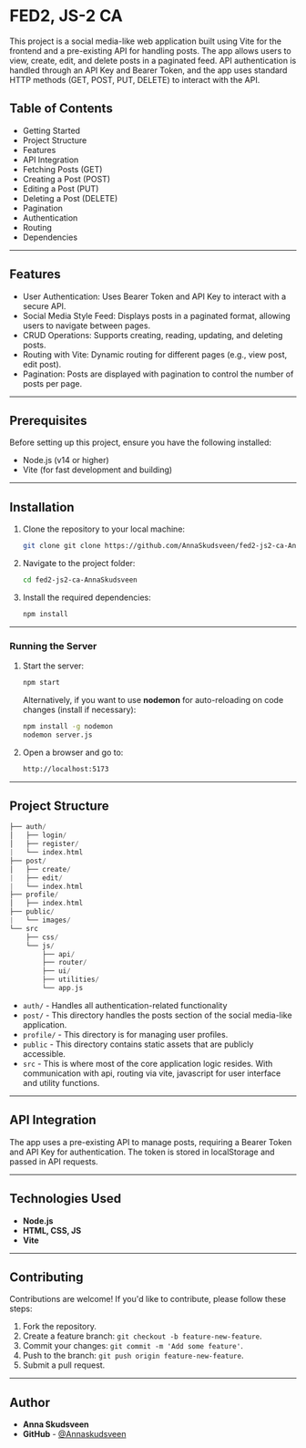 # FED2, JS-2 CA

This project is a social media-like web application built using Vite for the frontend and a pre-existing API for handling posts. The app allows users to view, create, edit, and delete posts in a paginated feed. API authentication is handled through an API Key and Bearer Token, and the app uses standard HTTP methods (GET, POST, PUT, DELETE) to interact with the API.

## Table of Contents

- Getting Started
- Project Structure
- Features
- API Integration
- Fetching Posts (GET)
- Creating a Post (POST)
- Editing a Post (PUT)
- Deleting a Post (DELETE)
- Pagination
- Authentication
- Routing
- Dependencies

---

## Features

- User Authentication: Uses Bearer Token and API Key to interact with a secure API.
- Social Media Style Feed: Displays posts in a paginated format, allowing users to navigate between pages.
- CRUD Operations: Supports creating, reading, updating, and deleting posts.
- Routing with Vite: Dynamic routing for different pages (e.g., view post, edit post).
- Pagination: Posts are displayed with pagination to control the number of posts per page.

---

## Prerequisites

Before setting up this project, ensure you have the following installed:

- Node.js (v14 or higher)
- Vite (for fast development and building)

---

## Installation

1. Clone the repository to your local machine:
    
    ```bash
    git clone git clone https://github.com/AnnaSkudsveen/fed2-js2-ca-AnnaSkudsveen

    ```
    
2. Navigate to the project folder:
    
    ```bash
    cd fed2-js2-ca-AnnaSkudsveen
    ```
    
3. Install the required dependencies:
    
    ```bash
    npm install
    ```
    

---

### Running the Server

1. Start the server:
    
    ```bash
    npm start
    ```
    
    Alternatively, if you want to use **nodemon** for auto-reloading on code changes (install if necessary):
    
    ```bash
    npm install -g nodemon
    nodemon server.js
    ```
    
2. Open a browser and go to:
    
    ```bash
    http://localhost:5173
    ```
    

---

## Project Structure

```go
├── auth/
│   ├── login/
│   ├── register/
|   └── index.html
├── post/
│   ├── create/
|   ├── edit/
|   └── index.html
├── profile/
│   ├── index.html
├── public/
|   └── images/
└── src
    ├── css/
    └── js/
        ├── api/
        ├── router/
        ├── ui/
        ├── utilities/
        └── app.js


```

- `auth/` - Handles all authentication-related functionality
- `post/` - This directory handles the posts section of the social media-like application.
- `profile/` - This directory is for managing user profiles.
- `public` - This directory contains static assets that are publicly accessible.
- `src` - This is where most of the core application logic resides. With communication with api, routing via vite, javascript for user interface and utility functions.

---

## API Integration

The app uses a pre-existing API to manage posts, requiring a Bearer Token and API Key for authentication. The token is stored in localStorage and passed in API requests.

---

## Technologies Used

- **Node.js** 
- **HTML, CSS, JS** 
- **Vite**

---

## **Contributing**

Contributions are welcome! If you'd like to contribute, please follow these steps:

1. Fork the repository.
2. Create a feature branch: `git checkout -b feature-new-feature`.
3. Commit your changes: `git commit -m 'Add some feature'`.
4. Push to the branch: `git push origin feature-new-feature`.
5. Submit a pull request.

---

## **Author**

- **Anna Skudsveen**
- **GitHub** - [@Annaskudsveen](https://github.com/Annaskudsveen)

